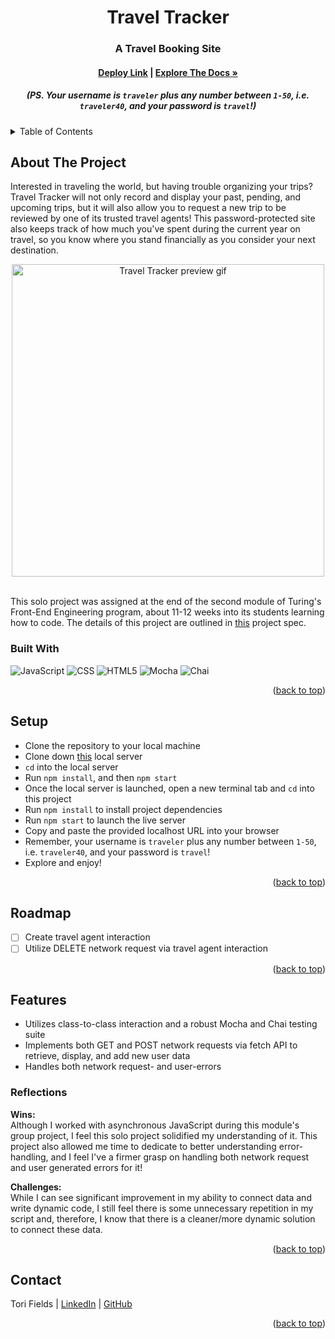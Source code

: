 <a name="readme-top"></a>

<!-- HEADER -->
<h1 align="center">Travel Tracker</h1>

<h3 align="center">A Travel Booking Site</h3>

<h4 align="center"><a href="https://vfields.github.io/travel-tracker/"><strong>Deploy Link</strong></a> | <a href="https://github.com/vfields/travel-tracker"><strong>Explore The Docs »</strong></a></h4>

<h5 align="center">(PS. Your username is <code>traveler</code> plus any number between <code>1-50</code>, i.e. <code>traveler40</code>, and your password is <code>travel</code>!)</h5>

<p></p>

<!-- TABLE OF CONTENTS -->
<details>
  <summary>Table of Contents</summary>
  <ol>
    <li>
      <a href="#about-the-project">About The Project</a>
      <ul>
        <li><a href="#built-with">Built With</a></li>
      </ul>
    </li>
    <li><a href="#setup">Setup</a></li>
    <li><a href="#roadmap">Roadmap</a></li>
    <li>
        <a href="#features">Features</a>
        <ul>
            <li><a href="#reflections">Reflections</a>
        </ul>
    </li>
    <li><a href="#contact">Contact</a></li>
  </ol>
</details>

## About The Project
Interested in traveling the world, but having trouble organizing your trips? Travel Tracker will not only record and display your past, pending, and upcoming trips, but it will also allow you to request a new trip to be reviewed by one of its trusted travel agents! This password-protected site also keeps track of how much you've spent during the current year on travel, so you know where you stand financially as you consider your next destination.
<br>
<p align="center">
    <img width="500" src="https://media.giphy.com/media/JpoDBwkRLFbMkR3Cks/giphy.gif" alt="Travel Tracker preview gif">
</p>
<br />
This solo project was assigned at the end of the second module of Turing's Front-End Engineering program, about 11-12 weeks into its students learning how to code. The details of this project are outlined in <a href="https://frontend.turing.edu/projects/travel-tracker.html">this</a> project spec.

### Built With

![JavaScript][JavaScript-shield]
![CSS][CSS-shield]
![HTML5][HTML-shield]
![Mocha][Mocha-shield]
![Chai][Chai-shield]

<p align="right">(<a href="#readme-top">back to top</a>)</p>

## Setup
- Clone the repository to your local machine
- Clone down <a href="https://github.com/turingschool-examples/travel-tracker-api">this</a> local server
- `cd` into the local server
- Run `npm install`, and then `npm start`
- Once the local server is launched, open a new terminal tab and `cd` into this project
- Run `npm install` to install project dependencies
- Run `npm start` to launch the live server
- Copy and paste the provided localhost URL into your browser
- Remember, your username is <code>traveler</code> plus any number between <code>1-50</code>, i.e. <code>traveler40</code>, and your password is <code>travel</code>!
- Explore and enjoy!

<p align="right">(<a href="#readme-top">back to top</a>)</p>

## Roadmap

- [ ] Create travel agent interaction
- [ ] Utilize DELETE network request via travel agent interaction

<p align="right">(<a href="#readme-top">back to top</a>)</p>

## Features

- Utilizes class-to-class interaction and a robust Mocha and Chai testing suite
- Implements both GET and POST network requests via fetch API to retrieve, display, and add new user data
- Handles both network request- and user-errors

### Reflections
<b>Wins:</b><br>
Although I worked with asynchronous JavaScript during this module's group project, I feel this solo project solidified my understanding of it. This project also allowed me time to dedicate to better understanding error-handling, and I feel I've a firmer grasp on handling both network request and user generated errors for it!
<p>
<b>Challenges:</b><br>
While I can see significant improvement in my ability to connect data and write dynamic code, I still feel there is some unnecessary repetition in my script and, therefore, I know that there is a cleaner/more dynamic solution to connect these data.

<p align="right">(<a href="#readme-top">back to top</a>)</p>

## Contact

Tori Fields | [LinkedIn](https://www.linkedin.com/in/victoria-ashley-fields/) | [GitHub](https://github.com/vfields)<br>

<p align="right">(<a href="#readme-top">back to top</a>)</p>

<!-- MARKDOWN LINKS & IMAGES -->
[JavaScript-shield]: https://img.shields.io/badge/javascript%20-%23323330.svg?&style=for-the-badge&logo=javascript&logoColor=%23F7DF1E
[CSS-shield]: https://img.shields.io/badge/CSS3-1572B6?style=for-the-badge&logo=css3&logoColor=white
[HTML-shield]: https://img.shields.io/badge/HTML5-E34F26?style=for-the-badge&logo=html5&logoColor=white
[Mocha-shield]: https://img.shields.io/badge/Mocha-8D6748?style=for-the-badge&logo=Mocha&logoColor=white
[Chai-shield]: https://img.shields.io/badge/Chai-A30701?style=for-the-badge&logo=chai&logoColor=white
